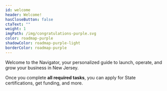 ```yaml
---
id: welcome
header: Welcome!
hasCloseButton: false
ctaText: ""
weight: 1
imgPath: /img/congratulations-purple.svg
color: roadmap-purple
shadowColor: roadmap-purple-light
borderColor: roadmap-purple
---
```


Welcome to the Navigator, your personalized guide to launch, operate, and grow your business in New Jersey.

Once you complete **all required tasks**, you can apply for State certifications, get funding, and more.
